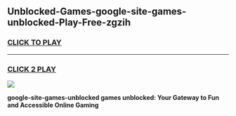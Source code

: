 
## Unblocked-Games-google-site-games-unblocked-Play-Free-zgzih
<h3>
<a href="https://premium76.site?title=google-site-games-unblocked&ref=15A">CLICK TO PLAY</a></h3>
<hr>

<h3>
<a href="https://premium76.site?title=google-site-games-unblocked&ref=15A">CLICK 2 PLAY</a>
  
</h3>

<a href="https://premium76.site?title=google-site-games-unblocked&ref=15A"><img src="https://clearcache.store/games.png"></a>


**google-site-games-unblocked games unblocked: Your Gateway to Fun and Accessible Online Gaming**
